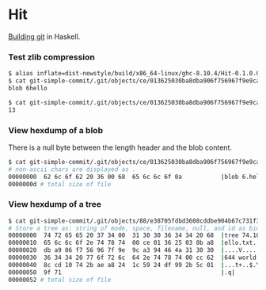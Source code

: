 # Hit

[Building git](https://shop.jcoglan.com/building-git/) in Haskell.

### Test zlib compression  
  ```bash
  $ alias inflate=dist-newstyle/build/x86_64-linux/ghc-8.10.4/Hit-0.1.0.0/x/Hit/build/Hit/Hit
  $ cat git-simple-commit/.git/objects/ce/013625030ba8dba906f756967f9e9ca394464a | inflate
  blob 6hello

  $ cat git-simple-commit/.git/objects/ce/013625030ba8dba906f756967f9e9ca394464a | inflate | wc -c
  13
  ```

### View hexdump of a blob  
  There is a null byte between the length header and the blob content.

  ```bash
  $ cat git-simple-commit/.git/objects/ce/013625030ba8dba906f756967f9e9ca394464a | inflate | hexdump -C
  # non-ascii chars are displayed as .
  00000000  62 6c 6f 62 20 36 00 68  65 6c 6c 6f 0a           |blob 6.hello.|
  0000000d # total size of file
  ```

### View hexdump of a tree  
  ```bash
  $ cat git-simple-commit/.git/objects/88/e38705fdbd3608cddbe904b67c731f3234c45b | inflate | hexdump -C
  # Store a tree as: string of mode, space, filename, null, and id as binary
  00000000  74 72 65 65 20 37 34 00  31 30 30 36 34 34 20 68  |tree 74.100644 h| # length is 74
  00000010  65 6c 6c 6f 2e 74 78 74  00 ce 01 36 25 03 0b a8  |ello.txt...6%...|
  00000020  db a9 06 f7 56 96 7f 9e  9c a3 94 46 4a 31 30 30  |....V......FJ100| # 100644 is filemode
  00000030  36 34 34 20 77 6f 72 6c  64 2e 74 78 74 00 cc 62  |644 world.txt..b|
  00000040  8c cd 10 74 2b ae a8 24  1c 59 24 df 99 2b 5c 01  |...t+..$.Y$..+\.|
  00000050  9f 71                                             |.q|
  00000052 # total size of file
  ```

